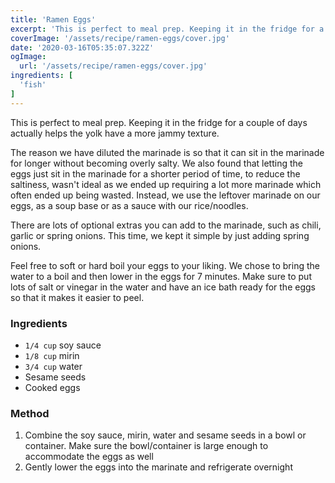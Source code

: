 ```yaml
---
title: 'Ramen Eggs'
excerpt: 'This is perfect to meal prep. Keeping it in the fridge for a couple of days actually helps the yolk have a more jammy texture.'
coverImage: '/assets/recipe/ramen-eggs/cover.jpg'
date: '2020-03-16T05:35:07.322Z'
ogImage:
  url: '/assets/recipe/ramen-eggs/cover.jpg'
ingredients: [
  'fish'
]
---
```


This is perfect to meal prep. Keeping it in the fridge for a couple of days actually helps the yolk have a more jammy texture. 

The reason we have diluted the marinade is so that it can sit in the marinade for longer without becoming overly salty. We also found that letting the eggs just sit in the marinade for a shorter period of time, to reduce the saltiness, wasn't ideal as we ended up requiring a lot more marinade which often ended up being wasted. Instead, we use the leftover marinade on our eggs, as a soup base or as a sauce with our rice/noodles.

There are lots of optional extras you can add to the marinade, such as chili, garlic or spring onions. This time, we kept it simple by just adding spring onions. 

Feel free to soft or hard boil your eggs to your liking. We chose to bring the water to a boil and then lower in the eggs for 7 minutes. Make sure to put lots of salt or vinegar in the water and have an ice bath ready for the eggs so that it makes it easier to peel. 

### Ingredients
- `1/4 cup` soy sauce
- `1/8 cup` mirin
- `3/4 cup` water
- Sesame seeds
- Cooked eggs

### Method
1. Combine the soy sauce, mirin, water and sesame seeds in a bowl or container. Make sure the bowl/container is large enough to accommodate the eggs as well
2. Gently lower the eggs into the marinate and refrigerate overnight